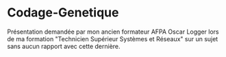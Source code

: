 # Codage-Genetique
Présentation demandée par mon ancien formateur AFPA Oscar Logger lors de ma formation "Technicien Supérieur Systèmes et Réseaux" sur un sujet sans aucun rapport avec cette dernière.
